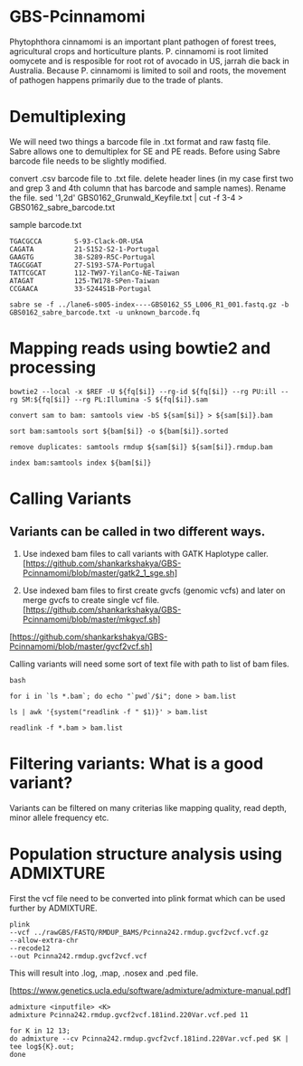 # GBS-Pcinnamomi

Phytophthora cinnamomi is an important plant pathogen of forest trees, agricultural crops and horticulture plants. P. cinnamomi is root limited oomycete and is resposible for root rot of avocado in US, jarrah die back in Australia. Because P. cinnamomi is limited to soil and roots, the movement of pathogen happens primarily due to the trade of plants.

# Demultiplexing

We will need two things a barcode file in .txt format and raw fastq file. Sabre allows one to demultiplex for SE and PE reads. Before using Sabre barcode file needs to be slightly modified.

convert .csv barcode file to .txt file.
delete header lines (in my case first two and grep 3 and 4th column that has barcode and sample names). Rename the file.
sed '1,2d' GBS0162_Grunwald_Keyfile.txt | cut -f 3-4 > GBS0162_sabre_barcode.txt

sample barcode.txt
```
TGACGCCA        S-93-Clack-OR-USA
CAGATA          21-S152-S2-1-Portugal
GAAGTG          38-S289-R5C-Portugal
TAGCGGAT        27-S193-S7A-Portugal
TATTCGCAT       112-TW97-YilanCo-NE-Taiwan
ATAGAT          125-TW178-SPen-Taiwan
CCGAACA         33-S244S1B-Portugal
```
```
sabre se -f ../lane6-s005-index----GBS0162_S5_L006_R1_001.fastq.gz -b GBS0162_sabre_barcode.txt -u unknown_barcode.fq
```

# Mapping reads using bowtie2 and processing

```
bowtie2 --local -x $REF -U ${fq[$i]} --rg-id ${fq[$i]} --rg PU:ill --rg SM:${fq[$i]} --rg PL:Illumina -S ${fq[$i]}.sam

convert sam to bam: samtools view -bS ${sam[$i]} > ${sam[$i]}.bam

sort bam:samtools sort ${bam[$i]} -o ${bam[$i]}.sorted

remove duplicates: samtools rmdup ${sam[$i]} ${sam[$i]}.rmdup.bam

index bam:samtools index ${bam[$i]}

```
# Calling Variants

## Variants can be called in two different ways.

1. Use indexed bam files to call variants with GATK Haplotype caller. 
[https://github.com/shankarkshakya/GBS-Pcinnamomi/blob/master/gatk2_1_sge.sh]

2. Use indexed bam files to first create gvcfs (genomic vcfs) and later on merge gvcfs to create single vcf file.
[https://github.com/shankarkshakya/GBS-Pcinnamomi/blob/master/mkgvcf.sh]

[https://github.com/shankarkshakya/GBS-Pcinnamomi/blob/master/gvcf2vcf.sh]


Calling variants will need some sort of text file with path to list of bam files. 


```
bash
 
for i in `ls *.bam`; do echo "`pwd`/$i"; done > bam.list

ls | awk '{system("readlink -f " $1)}' > bam.list

readlink -f *.bam > bam.list

```

# Filtering variants: What is a good variant?

Variants can be filtered on many criterias like mapping quality, read depth, minor allele frequency etc.


# Population structure analysis using ADMIXTURE

First the vcf file need to be converted into plink format which can be used further by ADMIXTURE.

```
plink 
--vcf ../rawGBS/FASTQ/RMDUP_BAMS/Pcinna242.rmdup.gvcf2vcf.vcf.gz 
--allow-extra-chr 
--recode12 
--out Pcinna242.rmdup.gvcf2vcf.vcf
```

This will result into .log, .map, .nosex and .ped file.

[https://www.genetics.ucla.edu/software/admixture/admixture-manual.pdf]

```
admixture <inputfile> <K>
admixture Pcinna242.rmdup.gvcf2vcf.181ind.220Var.vcf.ped 11
```

```
for K in 12 13; 
do admixture --cv Pcinna242.rmdup.gvcf2vcf.181ind.220Var.vcf.ped $K | tee log${K}.out; 
done
```


